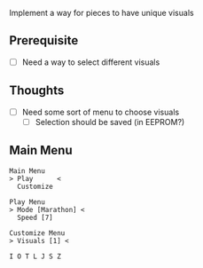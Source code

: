 Implement a way for pieces to have unique visuals

## Prerequisite
- [ ] Need a way to select different visuals

## Thoughts
- [ ] Need some sort of menu to choose visuals
	- [ ] Selection should be saved (in EEPROM?)

## Main Menu
```Menus
Main Menu
> Play      <
  Customize

Play Menu
> Mode [Marathon] <
  Speed [7] 

Customize Menu
> Visuals [1] <

I O T L J S Z

```
